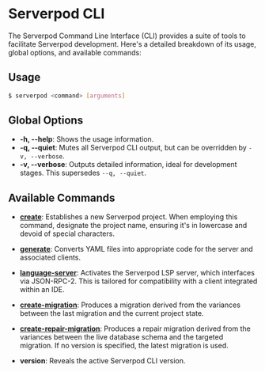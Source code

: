 # Serverpod CLI

The Serverpod Command Line Interface (CLI) provides a suite of tools to facilitate Serverpod development. Here's a detailed breakdown of its usage, global options, and available commands:

## Usage

```bash
$ serverpod <command> [arguments]
```

## Global Options

- **-h, --help**: Shows the usage information.
- **-q, --quiet**: Mutes all Serverpod CLI output, but can be overridden by `-v, --verbose`.
- **-v, --verbose**: Outputs detailed information, ideal for development stages. This supersedes `--q, --quiet`.

## Available Commands

- **[create](get-started)**: Establishes a new Serverpod project. When employing this command, designate the project name, ensuring it's in lowercase and devoid of special characters.

- **[generate](concepts/protocol)**: Converts YAML files into appropriate code for the server and associated clients.

- **[language-server](lsp)**: Activates the Serverpod LSP server, which interfaces via JSON-RPC-2. This is tailored for compatibility with a client integrated within an IDE.

- **[create-migration](concepts/database/migrations)**: Produces a migration derived from the variances between the last migration and the current project state.
 
- **[create-repair-migration](concepts/database/migrations)**: Produces a repair migration derived from the variances between the live database schema and the targeted migration. If no version is specified, the latest migration is used.


- **version**: Reveals the active Serverpod CLI version.

